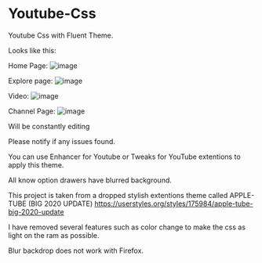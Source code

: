 # Youtube-Css
Youtube Css with Fluent Theme.

Looks like this:

Home Page:
 ![image](https://user-images.githubusercontent.com/47000780/165353523-8193050f-b209-4a46-9440-1c4fc81732cb.png)

Explore page:
 ![image](https://user-images.githubusercontent.com/47000780/165353147-339ae0da-10a9-4961-a106-348b6a0e50f9.png)

Video:
 ![image](https://user-images.githubusercontent.com/47000780/165353416-3bfc0542-4a86-49fe-a400-1ddc96e371d0.png)

Channel Page:
 ![image](https://user-images.githubusercontent.com/47000780/165353648-451546cc-6f8a-447b-ab71-14cbf52702b4.png)

Will be constantly editing 

Please notify if any issues found.

You can use Enhancer for Youtube or Tweaks for YouTube extentions to apply this theme.

All know option drawers have blurred background.

This project is taken from a dropped stylish extentions theme called APPLE-TUBE (BIG 2020 UPDATE)
https://userstyles.org/styles/175984/apple-tube-big-2020-update

I have removed several features such as color change to make the css as light on the ram as possible.

Blur backdrop does not work with Firefox.

